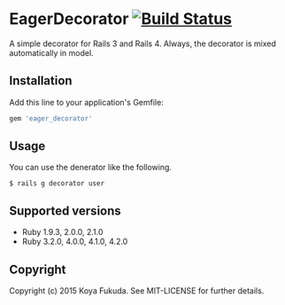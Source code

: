 # EagerDecorator [![Build Status](https://travis-ci.org/kouyaf77/eager_decorator.svg)](https://travis-ci.org/kouyaf77/eager_decorator)

A simple decorator for Rails 3 and Rails 4.
Always, the decorator is mixed automatically in model.

## Installation

Add this line to your application's Gemfile:

```ruby
gem 'eager_decorator'
```
## Usage

You can use the denerator like the following.

```
$ rails g decorator user
```
## Supported versions

  * Ruby 1.9.3, 2.0.0, 2.1.0
  * Ruby 3.2.0, 4.0.0, 4.1.0, 4.2.0

## Copyright

Copyright (c) 2015 Koya Fukuda. See MIT-LICENSE for further details.
